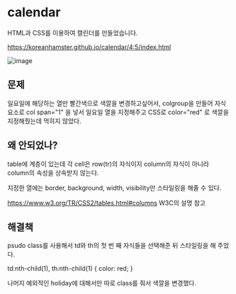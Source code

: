 # calendar

HTML과 CSS를 이용하여 캘린더를 만들었습니다.

https://koreanhamster.github.io/calendar/4:5/index.html

![image](https://user-images.githubusercontent.com/95600994/161885009-3f5ba101-cb8d-485f-854c-cd1fe53dd6d2.png)


## 문제 
일요일에 해당하는 열만 빨간색으로 색깔을 변경하고싶어서, colgroup을 만들어 자식요소로 col span="1" 을 넣서 일요일 열을 지정해주고 CSS로 color="red" 로 색깔을 지정해줬는데 먹히지 않았다.

 
 
## 왜 안되었나?
table에 계층이 있는데 각 cell은 row(tr)의 자식이지 column의 자식이 아니라 column의 속성을 상속받지 않는다.

지정한 열에는 border, background, width, visibility만 스타일링을 해줄 수 있다.

 

https://www.w3.org/TR/CSS2/tables.html#columns W3C의 설명 참고


## 해결책 
psudo class를 사용해서 td와 th의 첫 번 째 자식들을 선택해준 뒤 스타일링을 해 주었다.


td:nth-child(1),
th:nth-child(1) {
  color: red;
}
 

나머지 예외적인 holiday에 대해서만 따로 class를 줘서 색깔을 변경했다.


